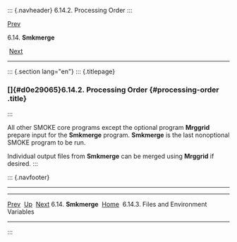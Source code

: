 ::: {.navheader}
6.14.2. Processing Order
:::

[Prev](ch06s14.html) 

6.14. **Smkmerge**

 [Next](ch06s14s03.html)

------------------------------------------------------------------------

::: {.section lang="en"}
::: {.titlepage}
<div>

<div>

### []{#d0e29065}6.14.2. Processing Order {#processing-order .title}

</div>

</div>
:::

All other SMOKE core programs except the optional program **Mrggrid**
prepare input for the **Smkmerge** program. **Smkmerge** is the last
nonoptional SMOKE program to be run.

Individual output files from **Smkmerge** can be merged using
**Mrggrid** if desired.
:::

::: {.navfooter}

------------------------------------------------------------------------

  ----------------------- -------------------- ------------------------------------------
  [Prev](ch06s14.html)     [Up](ch06s14.html)                     [Next](ch06s14s03.html)
  6.14. **Smkmerge**       [Home](index.html)     6.14.3. Files and Environment Variables
  ----------------------- -------------------- ------------------------------------------
:::
